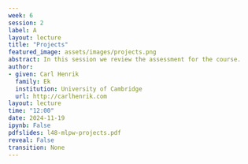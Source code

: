 ```yaml
---
week: 6
session: 2
label: A
layout: lecture
title: "Projects"
featured_image: assets/images/projects.png
abstract: In this session we review the assessment for the course.
author:
- given: Carl Henrik
  family: Ek
  institution: University of Cambridge
  url: http://carlhenrik.com
layout: lecture
time: "12:00"
date: 2024-11-19
ipynb: False
pdfslides: l48-mlpw-projects.pdf
reveal: False
transition: None
---
```

